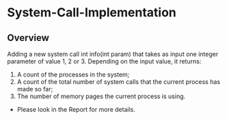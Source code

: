 # System-Call-Implementation

## Overview

Adding a new system call int info(int param) that takes as input one integer parameter of value 1, 2 or 3. Depending on the input value, it returns:
1. A count of the processes in the system;
2. A count of the total number of system calls that the current process has made so far;
3. The number of memory pages the current process is using.

* Please look in the Report for more details.